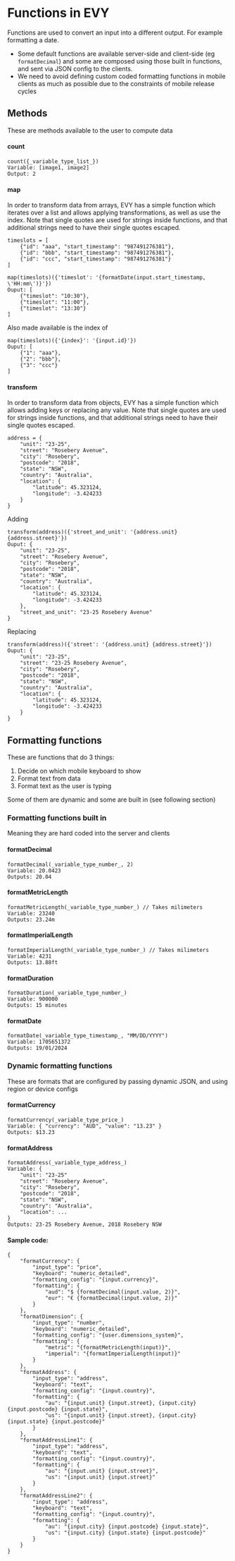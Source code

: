 # Functions in EVY

Functions are used to convert an input into a different output. For example formatting a date.  
* Some default functions are available server-side and client-side (eg `formatDecimal`) and some are composed using those built in functions, and sent via JSON config to the clients.  
* We need to avoid defining custom coded formatting functions in mobile clients as much as possible due to the constraints of mobile release cycles

## Methods
These are methods available to the user to compute data
#### count
```
count({_variable_type_list_})
Variable: [image1, image2]
Output: 2
```
#### map
In order to transform data from arrays, EVY has a simple function which iterates over a list and allows applying transformations, as well as use the index. Note that single quotes are used for strings inside functions, and that additional strings need to have their single quotes escaped.
```
timeslots = [
    {"id": "aaa", "start_timestamp": "987491276381"},
    {"id": "bbb", "start_timestamp": "987491276381"},
    {"id": "ccc", "start_timestamp": "987491276381"}
]
```
```
map(timeslots)({'timeslot': '{formatDate(input.start_timestamp, \'HH:mm\')}'})
Ouput: [
    {"timeslot": "10:30"},
    {"timeslot": "11:00"},
    {"timeslot": "13:30"}
]
```
Also made available is the index of
```
map(timeslots)({'{index}': '{input.id}'})
Ouput: [
    {"1": "aaa"},
    {"2": "bbb"},
    {"3": "ccc"}
]
```
#### transform
In order to transform data from objects, EVY has a simple function which allows adding keys or replacing any value. Note that single quotes are used for strings inside functions, and that additional strings need to have their single quotes escaped.
```
address = {
    "unit": "23-25",
    "street": "Rosebery Avenue",
    "city": "Rosebery",
    "postcode": "2018",
    "state": "NSW",
    "country": "Australia",
    "location": {
        "latitude": 45.323124,
        "longitude": -3.424233
    }
}
```
Adding
```
transform(address)({'street_and_unit': '{address.unit} {address.street}'})
Ouput: {
    "unit": "23-25",
    "street": "Rosebery Avenue",
    "city": "Rosebery",
    "postcode": "2018",
    "state": "NSW",
    "country": "Australia",
    "location": {
        "latitude": 45.323124,
        "longitude": -3.424233
    },
    "street_and_unit": "23-25 Rosebery Avenue"
}
```
Replacing
```
transform(address)({'street': '{address.unit} {address.street}'})
Ouput: {
    "unit": "23-25",
    "street": "23-25 Rosebery Avenue",
    "city": "Rosebery",
    "postcode": "2018",
    "state": "NSW",
    "country": "Australia",
    "location": {
        "latitude": 45.323124,
        "longitude": -3.424233
    }
}
```

## Formatting functions
These are functions that do 3 things:
1. Decide on which mobile keyboard to show
2. Format text from data
3. Format text as the user is typing  

Some of them are dynamic and some are built in (see following section)

### Formatting functions built in
Meaning they are hard coded into the server and clients  

#### formatDecimal
```
formatDecimal(_variable_type_number_, 2)
Variable: 20.0423
Outputs: 20.04
```
#### formatMetricLength
```
formatMetricLength(_variable_type_number_) // Takes milimeters
Variable: 23240
Outputs: 23.24m
```
#### formatImperialLength
```
formatImperialLength(_variable_type_number_) // Takes milimeters
Variable: 4231
Outputs: 13.88ft
```
#### formatDuration
```
formatDuration(_variable_type_number_)
Variable: 900000
Outputs: 15 minutes
```
#### formatDate
```
formatDate(_variable_type_timestamp_, "MM/DD/YYYY")
Variable: 1705651372
Outputs: 19/01/2024
```

### Dynamic formatting functions
These are formats that are configured by passing dynamic JSON, and using region or device configs  

#### formatCurrency
```
formatCurrency(_variable_type_price_)
Variable: { "currency": "AUD", "value": "13.23" }
Outputs: $13.23
```
#### formatAddress
```
formatAddress(_variable_type_address_)
Variable: {
    "unit": "23-25"
    "street": "Rosebery Avenue",
    "city": "Rosebery",
    "postcode": "2018",
    "state": "NSW",
    "country": "Australia",
    "location": ...
}
Outputs: 23-25 Rosebery Avenue, 2018 Rosebery NSW
```

#### Sample code:
```
{
    "formatCurrency": {
        "input_type": "price",
        "keyboard": "numeric_detailed",
        "formatting_config": "{input.currency}",
        "formatting": {
            "aud": "$ {formatDecimal(input.value, 2)}",
            "eur": "€ {formatDecimal(input.value, 2)}"
        }
    },
    "formatDimension": {
        "input_type": "number",
        "keyboard": "numeric_detailed",
        "formatting_config": "{user.dimensions_system}",
        "formatting": {
            "metric": "{formatMetricLength(input)}",
            "imperial": "{formatImperialLength(input)}"
        }
    },
    "formatAddress": {
        "input_type": "address",
        "keyboard": "text",
        "formatting_config": "{input.country}",
        "formatting": {
            "au": "{input.unit} {input.street}, {input.city} {input.postcode} {input.state}",
            "us": "{input.unit} {input.street}, {input.city} {input.state} {input.postcode}"
        }
    },
    "formatAddressLine1": {
        "input_type": "address",
        "keyboard": "text",
        "formatting_config": "{input.country}",
        "formatting": {
            "au": "{input.unit} {input.street}",
            "us": "{input.unit} {input.street}"
        }
    },
    "formatAddressLine2": {
        "input_type": "address",
        "keyboard": "text",
        "formatting_config": "{input.country}",
        "formatting": {
            "au": "{input.city} {input.postcode} {input.state}",
            "us": "{input.city} {input.state} {input.postcode}"
        }
    }
}